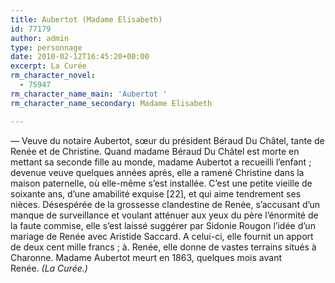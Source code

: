 ```yaml
---
title: Aubertot (Madame Elisabeth)
id: 77179
author: admin
type: personnage
date: 2010-02-12T16:45:20+00:00
excerpt: La Curée
rm_character_novel:
  - 75947
rm_character_name_main: 'Aubertot '
rm_character_name_secondary: Madame Elisabeth

---
```

— Veuve du notaire Aubertot, sœur du président Béraud Du Châtel, tante de Renée et de Christine. Quand madame Béraud Du Châtel est morte en mettant sa seconde fille au monde, madame Aubertot a recueilli l&rsquo;enfant ; devenue veuve quelques années après, elle a ramené Christine dans la maison paternelle, où elle-même s&rsquo;est installée. C&rsquo;est une petite vieille de soixante ans, d&rsquo;une amabilité exquise [22], et qui aime tendrement ses nièces. Désespérée de la grossesse clandestine de Renée, s&rsquo;accusant d&rsquo;un manque de surveillance et voulant atténuer aux yeux du père l&rsquo;énormité de la faute commise, elle s&rsquo;est laissé suggérer par Sidonie Rougon l&rsquo;idée d&rsquo;un mariage de Renée avec Aristide Saccard. A celui-ci, elle fournit un apport de deux cent mille francs ; à. Renée, elle donne de vastes terrains situés à Charonne. Madame Aubertot meurt en 1863, quelques mois avant Renée. _(La Curée.)_